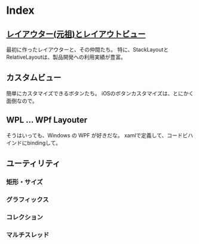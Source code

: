 # Index

## [レイアウター(元祖)とレイアウトビュー](/doc/original-layouter.md)

最初に作ったレイアウターと、その仲間たち。
特に、StackLayoutとRelativeLayoutは、製品開発への利用実績が豊富。

## カスタムビュー

簡単にカスタマイズできるボタンたち。
iOSのボタンカスタマイズは、とにかく面倒なので。

## WPL ... WPf Layouter

そうはいっても、Windows の WPF が好きだな。
xamlで定義して、コードビハインドにbindingして。

## ユーティリティ

### 矩形・サイズ

### グラフィックス

### コレクション

### マルチスレッド

### 
